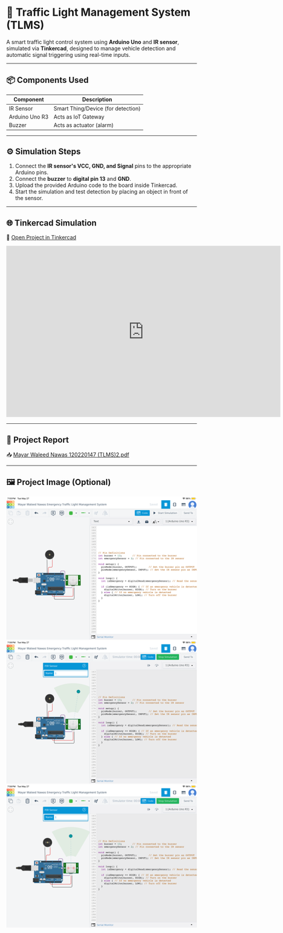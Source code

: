 # 🚦 Traffic Light Management System (TLMS)

A smart traffic light control system using **Arduino Uno** and **IR sensor**, simulated via **Tinkercad**, designed to manage vehicle detection and automatic signal triggering using real-time inputs.

---

## 📦 Components Used

| Component             | Description                         |
|-----------------------|-------------------------------------|
| IR Sensor             | Smart Thing/Device (for detection)  |
| Arduino Uno R3        | Acts as IoT Gateway                 |
| Buzzer                | Acts as actuator (alarm)            |

---

## ⚙️ Simulation Steps

1. Connect the **IR sensor's VCC, GND, and Signal** pins to the appropriate Arduino pins.
2. Connect the **buzzer** to **digital pin 13** and **GND**.
3. Upload the provided Arduino code to the board inside Tinkercad.
4. Start the simulation and test detection by placing an object in front of the sensor.

---

## 🌐 Tinkercad Simulation

🔗 [Open Project in Tinkercad](https://www.tinkercad.com/things/kGAWGn8V3tR-mayar-waleed-nawas-emergency-traffic-light-management-system)

<iframe width="725" height="453" src="https://www.tinkercad.com/embed/kGAWGn8V3tR?editbtn=1" frameborder="0" marginwidth="0" marginheight="0" scrolling="no"></iframe>

---

## 📄 Project Report

📥 [Mayar Waleed Nawas 120220147 (TLMS)2.pdf](./MayarWaleedNawas120220147(TLMS)2.pdf)

---

## 🖼️ Project Image (Optional)

![Traffic Light System](./IMG_4515.png)
![Traffic Light System](./IMG_4516.png)
![Traffic Light System](./IMG_4517.png)
